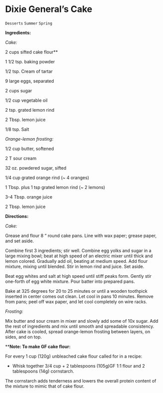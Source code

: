 # Dixie General’s Cake

`Desserts` `Summer` `Spring`

**Ingredients:**

_Cake:_

2 cups sifted cake flour**

1 1/2 tsp. baking powder

1/2 tsp. Cream of tartar

9 large eggs, separated 

2 cups sugar

1/2 cup vegetable oil

2 tsp. grated lemon rind

2 Tbsp. lemon juice

1/8 tsp. Salt

_Orange-lemon frosting:_

1/2 cup butter, softened

2 T sour cream

32 oz. powdered sugar, sifted

1/4 cup grated orange rind (~ 4 oranges)

1 Tbsp. plus 1 tsp grated lemon rind (~ 2 lemons)

3-4 Tbsp. orange juice

2 Tbsp. lemon juice

**Directions:**

_Cake:_

Grease and flour 8 “ round cake pans. Line with wax paper; grease paper, and set aside.

Combine first 3 ingredients; stir well. Combine egg yolks and sugar in a large mixing bowl; beat at high speed of an electric mixer until thick and lemon colored. Gradually add oil, beating at medium speed. Add flour mixture, mixing until blended. Stir in lemon rind and juice. Set aside.

Beat egg whites and salt at high speed until stiff peaks form. Gently stir one-forth of egg white mixture. Pour batter into prepared pans.

Bake at 325 degrees for 20 to 25 minutes or until a wooden toothpick inserted in center comes out clean. Let cool in pans 10 minutes. Remove from pans; peel off wax paper, and let cool completely on wire racks. 

_Frosting:_

Mix butter and sour cream in mixer and slowly add some of 10x sugar. Add the rest of ingredients and mix until smooth and spreadable consistency. After cake is cooled, spread orange-lemon frosting between layers, on sides, and on top. 

****Note: To make GF cake flour:**

For every 1 cup (120g) unbleached cake flour called for in a recipe:

- Whisk together 3/4 cup + 2 tablespoons (105g)GF 1:1 flour and 2 tablespoons (14g) cornstarch.

The cornstarch adds tenderness and lowers the overall protein content of the mixture to mimic that of cake flour. 
